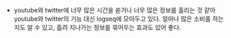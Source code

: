 - youtube와 twitter에 너무 많은 시간을 쏟거나 너무 많은 정보를 흘리는 것 같아 youtube와 twitter의 기능 대신 logseq에 모아두고 있다. 얼마나 많은 소비를 하는지도 알 수 있고, 흘려 지나가는 정보를 묶어두는 효과도 있어 좋다.